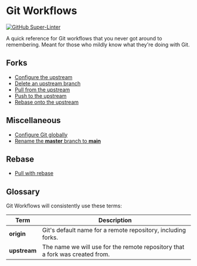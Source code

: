# Git Workflows

[![GitHub
Super-Linter](https://github.com/KatieProchilo/GitWorkflows/workflows/Lint/badge.svg)](https://github.com/marketplace/actions/super-linter)

A quick reference for Git workflows that you never got around to remembering. Meant for those who mildly know what
they're doing with Git.

## Forks

<!--- [Checkout a branch from another fork](Forks/CheckoutABranchFromAnotherFork.md)
- [Checkout a branch from the upstream](Forks/CheckoutABranchFromTheUpstream.md)-->

- [Configure the upstream](Forks/ConfigureTheUpstream.md)
- [Delete an upstream branch](Forks/DeleteAnUpstreamBranch.md)
- [Pull from the upstream](Forks/PullFromTheUpstream.md)
- [Push to the upstream](Forks/PushToTheUpstream.md)
- [Rebase onto the upstream](Forks/RebaseOntoTheUpstream.md)

## Miscellaneous

- [Configure Git globally](Miscellaneous/ConfigureGitGlobally.md)
- [Rename the **master** branch to **main**](Miscellaneous/RenameTheMasterBranchToMain.md)

## Rebase

- [Pull with rebase](Rebase/PullWithRebase.md)

## Glossary

Git Workflows will consistently use these terms:

| Term         | Description                                                                  |
| ------------ | ---------------------------------------------------------------------------- |
| **origin**   | Git's default name for a remote repository, including forks.                 |
| **upstream** | The name we will use for the remote repository that a fork was created from. |
